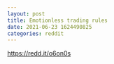 ```yaml
--- 
layout: post 
title: Emotionless trading rules 
date: 2021-06-23 1624490825 
categories: reddit 
--- 
```

https://redd.it/o6on0s